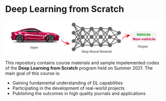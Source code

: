 # Deep Learning from Scratch

![AliTourani-DeepLearningFromScratch](https://github.com/alitourani/deep-learning-from-scratch/blob/main/AliTourani-DeepLearningFromScratch-Course.png "AliTourani-DeepLearningFromScratch")

This repository contains course materials and sample impelemented codes of the **Deep Learning from Scratch** program held on Summer 2021. The main goal of this course is:

- Gaining fundamental understanding of DL capabilities
- Participating in the development of real-world projects
- Publishing the outcomes in high quality journals and applications
